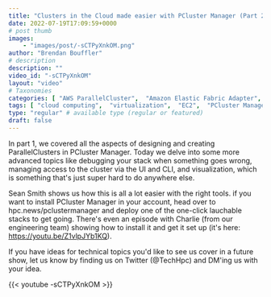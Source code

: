 ```yaml
---
title: "Clusters in the Cloud made easier with PCluster Manager (Part 2)"
date: 2022-07-19T17:09:59+0000
# post thumb
images:
    - "images/post/-sCTPyXnkOM.png"
author: "Brendan Bouffler"
# description
description: ""
video_id: "-sCTPyXnkOM"
layout: "video"
# Taxonomies
categories: [ "AWS ParallelCluster",  "Amazon Elastic Fabric Adapter",  "Amazon NICE DCV",  "Life Sciences", ]
tags: [ "cloud computing",  "virtualization",  "EC2",  "PCluster Manager",  "technical computing",  "EFA",  "High Performance Computing",  "CPUs",  "elastic",  "elastic fabric adapter",  "vizualization",  "DCV",  "Storage",  "autoscaling",  "HPC",  "scientific computing",  "Lustre",  "Schedulers",  "GPUs",  "ParallelCluster",  "infiniband",  "MPI",  "tightly-coupled",  "bioinformatics",  "techshorts", ]
type: "regular" # available type (regular or featured)
draft: false
---
```


In part 1, we covered all the aspects of designing and creating ParallelClusters in PCluster Manager. Today we delve into some more advanced topics like debugging your stack when something goes wrong, managing access to the cluster via the UI and CLI, and visualization, which is something that's just super hard to do anywhere else.

Sean Smith shows us how this is all a lot easier with the right tools. if you want to install PCluster Manager in your account, head over to hpc.news/pclustermanager and deploy one of the one-click lauchable stacks to get going. There's even an episode with Charlie (from our engineering team) showing how to install it and get it set up (it's here: https://youtu.be/Z1vlpJYb1KQ).

If you have ideas for technical topics you'd like to see us cover in a future show, let us know by finding us on Twitter (@TechHpc) and DM'ing us with your idea.

{{< youtube -sCTPyXnkOM >}}